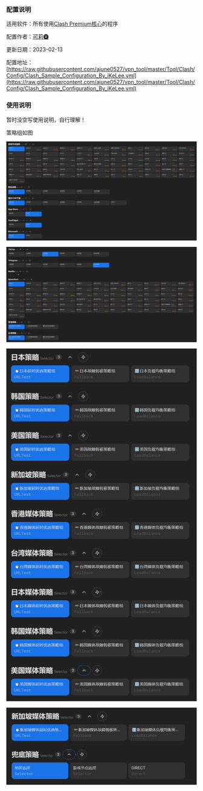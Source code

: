 ### 配置说明

适用软件：所有使用[Clash Premium核心](https://github.com/Dreamacro/clash/releases/tag/premium)的程序

配置作者：[可莉🅥](tg://user?id=259049671)

更新日期：2023-02-13

配置地址：[https://raw.githubusercontent.com/ajune0527/vpn_tool/master/Tool/Clash/Config/Clash_Sample_Configuration_By_iKeLee.yml](https://raw.githubusercontent.com/ajune0527/vpn_tool/master/Tool/Clash/Config/Clash_Sample_Configuration_By_iKeLee.yml)

### 使用说明

暂时没空写使用说明，自行理解！

策略组如图

![](https://raw.githubusercontent.com/ajune0527/vpn_tool/master/Tool/Clash/Config/Resource/01.png)

![](https://raw.githubusercontent.com/ajune0527/vpn_tool/master/Tool/Clash/Config/Resource/02.png)

![](https://raw.githubusercontent.com/ajune0527/vpn_tool/master/Tool/Clash/Config/Resource/03.png)

![](https://raw.githubusercontent.com/ajune0527/vpn_tool/master/Tool/Clash/Config/Resource/04.png)